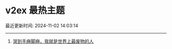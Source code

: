 # v2ex 最热主题

最近更新时间: 2024-11-02 14:03:14

--- 
1. [哭到手麻脚麻，我就是世界上最废物的人](https://www.v2ex.com/t/1085913) 
